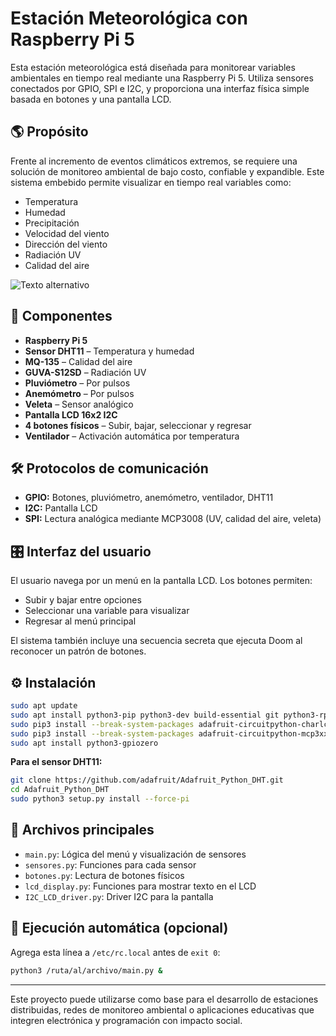 # Estación Meteorológica con Raspberry Pi 5

Esta estación meteorológica está diseñada para monitorear variables ambientales en tiempo real mediante una Raspberry Pi 5. Utiliza sensores conectados por GPIO, SPI e I2C, y proporciona una interfaz física simple basada en botones y una pantalla LCD.

## 🌎 Propósito

Frente al incremento de eventos climáticos extremos, se requiere una solución de monitoreo ambiental de bajo costo, confiable y expandible. Este sistema embebido permite visualizar en tiempo real variables como:

- Temperatura
- Humedad
- Precipitación
- Velocidad del viento
- Dirección del viento
- Radiación UV
- Calidad del aire

![Texto alternativo](diagrama/estacion_dibujos.png)

## 🧩 Componentes

- **Raspberry Pi 5**
- **Sensor DHT11** – Temperatura y humedad
- **MQ-135** – Calidad del aire
- **GUVA-S12SD** – Radiación UV
- **Pluviómetro** – Por pulsos
- **Anemómetro** – Por pulsos
- **Veleta** – Sensor analógico
- **Pantalla LCD 16x2 I2C**
- **4 botones físicos** – Subir, bajar, seleccionar y regresar
- **Ventilador** – Activación automática por temperatura

## 🛠️ Protocolos de comunicación

- **GPIO:** Botones, pluviómetro, anemómetro, ventilador, DHT11
- **I2C:** Pantalla LCD
- **SPI:** Lectura analógica mediante MCP3008 (UV, calidad del aire, veleta)

## 🎛️ Interfaz del usuario

El usuario navega por un menú en la pantalla LCD. Los botones permiten:

- Subir y bajar entre opciones
- Seleccionar una variable para visualizar
- Regresar al menú principal

El sistema también incluye una secuencia secreta que ejecuta Doom al reconocer un patrón de botones.

## ⚙️ Instalación

```bash
sudo apt update
sudo apt install python3-pip python3-dev build-essential git python3-rpi.gpio
sudo pip3 install --break-system-packages adafruit-circuitpython-charlcd
sudo pip3 install --break-system-packages adafruit-circuitpython-mcp3xxx
sudo apt install python3-gpiozero
```

**Para el sensor DHT11:**
```bash
git clone https://github.com/adafruit/Adafruit_Python_DHT.git
cd Adafruit_Python_DHT
sudo python3 setup.py install --force-pi
```

## 📂 Archivos principales

- `main.py`: Lógica del menú y visualización de sensores
- `sensores.py`: Funciones para cada sensor
- `botones.py`: Lectura de botones físicos
- `lcd_display.py`: Funciones para mostrar texto en el LCD
- `I2C_LCD_driver.py`: Driver I2C para la pantalla

## 🚀 Ejecución automática (opcional)

Agrega esta línea a `/etc/rc.local` antes de `exit 0`:

```bash
python3 /ruta/al/archivo/main.py &
```

---

Este proyecto puede utilizarse como base para el desarrollo de estaciones distribuidas, redes de monitoreo ambiental o aplicaciones educativas que integren electrónica y programación con impacto social.
